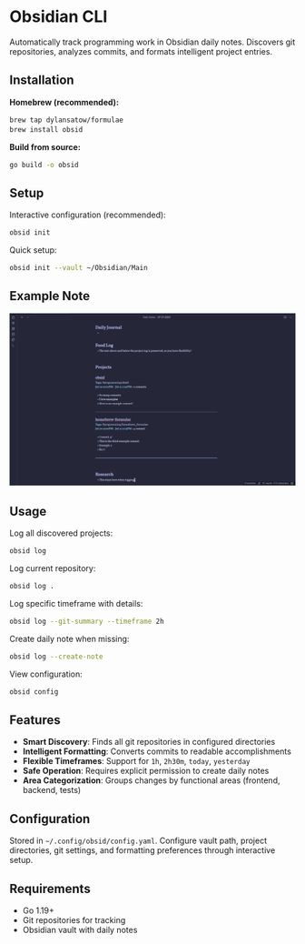 # Obsidian CLI

Automatically track programming work in Obsidian daily notes. Discovers git repositories, analyzes commits, and formats intelligent project entries.

## Installation

**Homebrew (recommended):**
```bash
brew tap dylansatow/formulae
brew install obsid
```

**Build from source:**
```bash
go build -o obsid
```

## Setup

Interactive configuration (recommended):
```bash
obsid init
```

Quick setup:
```bash
obsid init --vault ~/Obsidian/Main
```

## Example Note

![alt text](https://github.com/DylanSatow/obsid/blob/main/assets/example_note.png "Logo Title Text 1")

## Usage

Log all discovered projects:
```bash
obsid log
```

Log current repository:
```bash
obsid log .
```

Log specific timeframe with details:
```bash
obsid log --git-summary --timeframe 2h
```

Create daily note when missing:
```bash
obsid log --create-note
```

View configuration:
```bash
obsid config
```

## Features

- **Smart Discovery**: Finds all git repositories in configured directories
- **Intelligent Formatting**: Converts commits to readable accomplishments  
- **Flexible Timeframes**: Support for `1h`, `2h30m`, `today`, `yesterday`
- **Safe Operation**: Requires explicit permission to create daily notes
- **Area Categorization**: Groups changes by functional areas (frontend, backend, tests)

## Configuration

Stored in `~/.config/obsid/config.yaml`. Configure vault path, project directories, git settings, and formatting preferences through interactive setup.

## Requirements

- Go 1.19+
- Git repositories for tracking
- Obsidian vault with daily notes